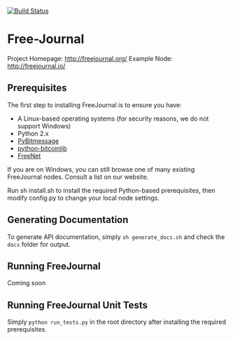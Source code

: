 [![Build Status](https://travis-ci.org/FreeJournal/freejournal.svg?branch=fixTravisAndUnittests)](https://travis-ci.org/FreeJournal/freejournal)
# Free-Journal
Project Homepage: http://freejournal.org/
Example Node: http://freejournal.io/

## Prerequisites

The first step to installing FreeJournal is to ensure you have:
- A Linux-based operating systems (for security reasons, we do not support Windows)
- Python 2.x
- [PyBitmessage](https://github.com/Bitmessage/PyBitmessage/)
- [python-bitcoinlib](https://github.com/petertodd/python-bitcoinlib)
- [FreeNet](https://freenetproject.org)

If you are on Windows, you can still browse one of many existing FreeJournal nodes.
Consult a list on our website.

Run sh install.sh to install the required Python-based prerequisites, then modify
config.py to change your local node settings.

## Generating Documentation

To generate API documentation, simply `sh generate_docs.sh` and check the `docs` folder
for output.

## Running FreeJournal

Coming soon

## Running FreeJournal Unit Tests

Simply `python run_tests.py` in the root directory after installing the required
prerequisites.

